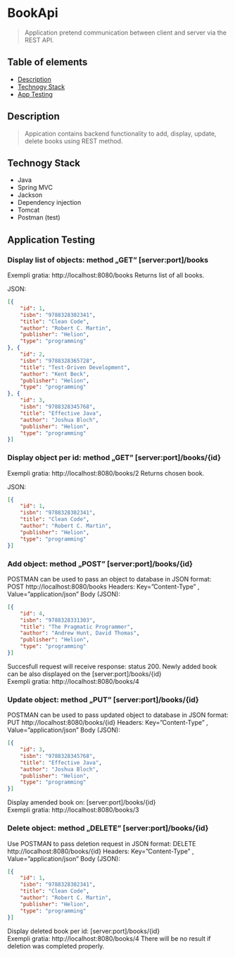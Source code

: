 # BookApi
>Application pretend communication between client and server via  the REST API.

## Table of elements
* [Description](#description)
* [Technogy Stack](#technogy-stack)
* [App Testing](#app-testing)

## Description
>Appication contains backend functionality to add, display, update, delete books  using REST method. 

## Technogy Stack
* Java
* Spring MVC
* Jackson
* Dependency injection
* Tomcat
* Postman (test)


## Application Testing

### Display list of objects: method „GET” [server:port]/books  
Exempli gratia: http://localhost:8080/books
Returns list of all books.

JSON:
````json
[{
	"id": 1,
	"isbn": "9788328302341",
	"title": "Clean Code",
	"author": "Robert C. Martin",
	"publisher": "Helion",
	"type": "programming"
}, {
	"id": 2,
	"isbn": "9788328365728",
	"title": "Test-Driven Development",
	"author": "Kent Beck",
	"publisher": "Helion",
	"type": "programming"
}, {
	"id": 3,
	"isbn": "9788328345768",
	"title": "Effective Java",
	"author": "Joshua Bloch",
	"publisher": "Helion",
	"type": "programming"
}]
````
### Display object per id: method „GET” [server:port]/books/{id}  
Exempli gratia: http://localhost:8080/books/2
Returns chosen book.

JSON:
````json
[{
	"id": 1,
	"isbn": "9788328302341",
	"title": "Clean Code",
	"author": "Robert C. Martin",
	"publisher": "Helion",
	"type": "programming"
}]
````
### Add object: method „POST” [server:port]/books/{id}  

POSTMAN can be used to pass an object to database in JSON format:
POST http://localhost:8080/books
Headers: Key=”Content-Type” , Value=”application/json”
Body (JSON):
````json
[{
	"id": 4,
	"isbn": "9788328331303",
	"title": "The Pragmatic Programmer",
	"author": "Andrew Hunt, David Thomas",
	"publisher": "Helion",
	"type": "programming"
}]
````
Succesfull request will receive response: status 200.
Newly added book can be also displayed on the [server:port]/books/{id}  
Exempli gratia: http://localhost:8080/books/4


### Update object: method „PUT” [server:port]/books/{id}  

POSTMAN can be used to pass updated object to database in JSON format:
PUT http://localhost:8080/books/{id}
Headers: Key=”Content-Type” , Value=”application/json”
Body (JSON):
````json
[{
	"id": 3,
	"isbn": "9788328345768",
	"title": "Effective Java",
	"author": "Joshua Bloch",
	"publisher": "Helion",
	"type": "programming"
}]
````
Display amended book on: [server:port]/books/{id}  
Exempli gratia: http://localhost:8080/books/3


### Delete object: method „DELETE” [server:port]/books/{id}  

Use POSTMAN to pass deletion request in JSON format:
DELETE http://localhost:8080/books/{id}
Headers: Key=”Content-Type” , Value=”application/json”
Body (JSON):
````json
[{
	"id": 1,
	"isbn": "9788328302341",
	"title": "Clean Code",
	"author": "Robert C. Martin",
	"publisher": "Helion",
	"type": "programming"
}]
````
Display deleted book per id: [server:port]/books/{id}  
Exempli gratia: http://localhost:8080/books/4
There will be no result if deletion was completed properly.
